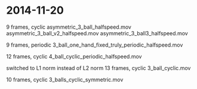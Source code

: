 # 2014-11-20

9 frames, cyclic
asymmetric_3_ball_halfspeed.mov
asymmetric_3_ball_v2_halfspeed.mov
asymmetric_3_ball3_halfspeed.mov

9 frames, periodic
3_ball_one_hand_fixed_truly_periodic_halfspeed.mov

12 frames, cyclic
4_ball_cyclic_periodic_halfspeed.mov

switched to L1 norm instead of L2 norm
13 frames, cyclic
3_ball_cyclic.mov

10 frames, cyclic
3_balls_cyclic_symmetric.mov


